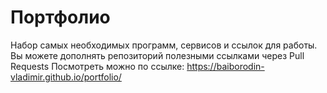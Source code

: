 # Портфолио
Набор самых необходимых программ, сервисов и ссылок для работы. Вы можете дополнять репозиторий полезными ссылками через Pull Requests
Посмотреть можно по ссылке: https://baiborodin-vladimir.github.io/portfolio/
